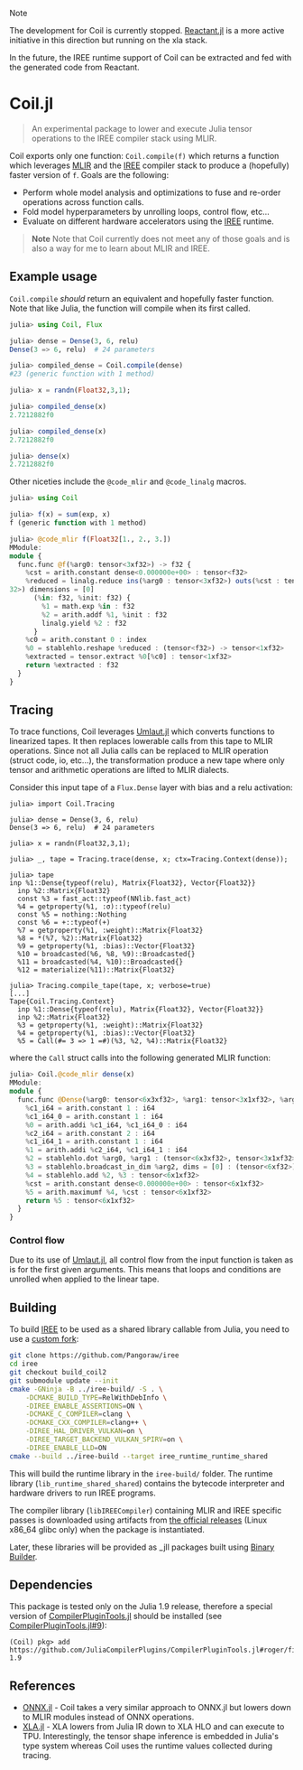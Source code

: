 > [!note]
> The development for Coil is currently stopped. [Reactant.jl](https://github.com/EnzymeAD/Reactant.jl) is a more active initiative in this direction but running on the xla stack.
>
> In the future, the IREE runtime support of Coil can be extracted and fed with the generated code from Reactant.

# Coil.jl

> An experimental package to lower and execute Julia tensor operations to the IREE compiler stack using MLIR.

Coil exports only one function: `Coil.compile(f)` which returns a function which leverages [MLIR](https://mlir.llvm.org) and the [IREE](https://github.com/iree-org/iree) compiler stack to produce a (hopefully) faster version of `f`. Goals are the following:

 - Perform whole model analysis and optimizations to fuse and re-order operations across function calls.
 - Fold model hyperparameters by unrolling loops, control flow, etc...
 - Evaluate on different hardware accelerators using the [IREE](https://github.com/iree-org/iree) runtime.

> **Note**
> Note that Coil currently does not meet any of those goals and is also a way for me to learn about MLIR and IREE.

## Example usage

`Coil.compile` *should* return an equivalent and hopefully faster function. Note that like Julia, the function will compile when its first called.

```julia
julia> using Coil, Flux

julia> dense = Dense(3, 6, relu)
Dense(3 => 6, relu)  # 24 parameters

julia> compiled_dense = Coil.compile(dense)
#23 (generic function with 1 method)

julia> x = randn(Float32,3,1);

julia> compiled_dense(x)
2.7212882f0

julia> compiled_dense(x)
2.7212882f0

julia> dense(x)
2.7212882f0
```

Other niceties include the `@code_mlir` and `@code_linalg` macros.

```julia
julia> using Coil

julia> f(x) = sum(exp, x)
f (generic function with 1 method)

julia> @code_mlir f(Float32[1., 2., 3.])
MModule:
module {
  func.func @f(%arg0: tensor<3xf32>) -> f32 {
    %cst = arith.constant dense<0.000000e+00> : tensor<f32>
    %reduced = linalg.reduce ins(%arg0 : tensor<3xf32>) outs(%cst : tensor<f
32>) dimensions = [0] 
      (%in: f32, %init: f32) {
        %1 = math.exp %in : f32
        %2 = arith.addf %1, %init : f32
        linalg.yield %2 : f32
      }
    %c0 = arith.constant 0 : index
    %0 = stablehlo.reshape %reduced : (tensor<f32>) -> tensor<1xf32>
    %extracted = tensor.extract %0[%c0] : tensor<1xf32>
    return %extracted : f32
  }
}
```

## Tracing

To trace functions, Coil leverages [Umlaut.jl](https://github.com/dfdx/Umlaut.jl) which converts functions to linearized tapes. It then replaces lowerable calls from this tape to MLIR operations. Since not all Julia
calls can be replaced to MLIR operation (struct code, io, etc...), the transformation produce a new
tape where only tensor and arithmetic operations are lifted to MLIR dialects.

Consider this input tape of a `Flux.Dense` layer with bias and a relu activation:

```
julia> import Coil.Tracing

julia> dense = Dense(3, 6, relu)
Dense(3 => 6, relu)  # 24 parameters

julia> x = randn(Float32,3,1);

julia> _, tape = Tracing.trace(dense, x; ctx=Tracing.Context(dense));

julia> tape
inp %1::Dense{typeof(relu), Matrix{Float32}, Vector{Float32}}
  inp %2::Matrix{Float32}
  const %3 = fast_act::typeof(NNlib.fast_act)
  %4 = getproperty(%1, :σ)::typeof(relu) 
  const %5 = nothing::Nothing
  const %6 = +::typeof(+)
  %7 = getproperty(%1, :weight)::Matrix{Float32} 
  %8 = *(%7, %2)::Matrix{Float32} 
  %9 = getproperty(%1, :bias)::Vector{Float32} 
  %10 = broadcasted(%6, %8, %9)::Broadcasted{} 
  %11 = broadcasted(%4, %10)::Broadcasted{} 
  %12 = materialize(%11)::Matrix{Float32} 

julia> Tracing.compile_tape(tape, x; verbose=true)
[...]
Tape{Coil.Tracing.Context}
  inp %1::Dense{typeof(relu), Matrix{Float32}, Vector{Float32}}
  inp %2::Matrix{Float32}
  %3 = getproperty(%1, :weight)::Matrix{Float32} 
  %4 = getproperty(%1, :bias)::Vector{Float32} 
  %5 = Call(#= 3 => 1 =#)(%3, %2, %4)::Matrix{Float32} 
```

where the `Call` struct calls into the following generated MLIR function:

```julia
julia> Coil.@code_mlir dense(x)
MModule:
module {
  func.func @Dense(%arg0: tensor<6x3xf32>, %arg1: tensor<3x1xf32>, %arg2: tensor<6xf32>) -> tensor<6x1xf32> {
    %c1_i64 = arith.constant 1 : i64
    %c1_i64_0 = arith.constant 1 : i64
    %0 = arith.addi %c1_i64, %c1_i64_0 : i64
    %c2_i64 = arith.constant 2 : i64
    %c1_i64_1 = arith.constant 1 : i64
    %1 = arith.addi %c2_i64, %c1_i64_1 : i64
    %2 = stablehlo.dot %arg0, %arg1 : (tensor<6x3xf32>, tensor<3x1xf32>) -> tensor<6x1xf32>
    %3 = stablehlo.broadcast_in_dim %arg2, dims = [0] : (tensor<6xf32>) -> tensor<6x1xf32>
    %4 = stablehlo.add %2, %3 : tensor<6x1xf32>
    %cst = arith.constant dense<0.000000e+00> : tensor<6x1xf32>
    %5 = arith.maximumf %4, %cst : tensor<6x1xf32>
    return %5 : tensor<6x1xf32>
  }
}
```

### Control flow

Due to its use of [Umlaut.jl](https://github.com/dfdx/Umlaut.jl), all control flow from the input function is taken as is for the first given arguments. This means that loops and conditions are unrolled when applied to the linear tape.

## Building

To build [IREE](https://github.com/iree-org/iree) to be used as a shared library callable from Julia, you need to use a [custom fork](https://github.com/Pangoraw/iree/tree/build_coil):

```bash
git clone https://github.com/Pangoraw/iree
cd iree
git checkout build_coil2
git submodule update --init
cmake -GNinja -B ../iree-build/ -S . \
    -DCMAKE_BUILD_TYPE=RelWithDebInfo \
    -DIREE_ENABLE_ASSERTIONS=ON \
    -DCMAKE_C_COMPILER=clang \
    -DCMAKE_CXX_COMPILER=clang++ \
    -DIREE_HAL_DRIVER_VULKAN=on \
    -DIREE_TARGET_BACKEND_VULKAN_SPIRV=on \
    -DIREE_ENABLE_LLD=ON
cmake --build ../iree-build --target iree_runtime_runtime_shared
```

This will build the runtime library in the `iree-build/` folder. The runtime library (`lib_runtime_shared_shared`) contains the bytecode interpreter and hardware drivers to run IREE programs.

The compiler library (`libIREECompiler`) containing MLIR and IREE specific passes is downloaded using artifacts from [the official releases](https://github.com/openxla/iree/releases) (Linux x86_64 glibc only) when the package is instantiated.

Later, these libraries will be provided as _jll packages built using [Binary Builder](https://binarybuilder.org).

## Dependencies

This package is tested only on the Julia 1.9 release, therefore a special version of [CompilerPluginTools.jl](https://github.com/JuliaCompilerPlugins/CompilerPluginTools.jl) should be installed (see [CompilerPluginTools.jl#9](https://github.com/JuliaCompilerPlugins/CompilerPluginTools.jl/pull/9)):

```
(Coil) pkg> add https://github.com/JuliaCompilerPlugins/CompilerPluginTools.jl#roger/fix-1.9
```

## References

 - [ONNX.jl](https://github.com/FluxML/ONNX.jl) - Coil takes a very similar approach to ONNX.jl but lowers down to MLIR modules instead of ONNX operations. 
 - [XLA.jl](https://github.com/JuliaTPU/XLA.jl) - XLA lowers from Julia IR down to XLA HLO and can execute to TPU. Interestingly, the tensor shape inference is embedded in Julia's type system whereas Coil uses the runtime values collected during tracing.
